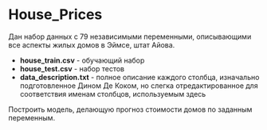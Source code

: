 # House_Prices

Дан набор данных с 79 независимыми переменными, описывающими все аспекты жилых домов в Эймсе, штат Айова.
* **house_train.csv** - обучающий набор
* **house_test.csv** - набор тестов
* **data_description.txt** - полное описание каждого столбца, изначально подготовленное Дином Де Коком, но слегка отредактированное для соответствия именам столбцов, используемым здесь

Построить модель, делающую прогноз стоимости домов по заданным переменным.
